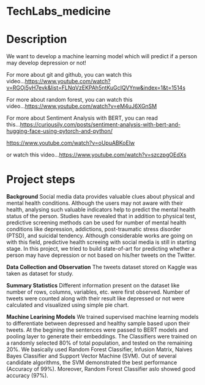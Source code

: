 # TechLabs_medicine


# Description

We want to develop a machine learning model which will predict if a person may develop depression or not!

For more about git and github, you can watch this video...https://www.youtube.com/watch?v=RGOj5yH7evk&list=FLNqVzEKPAh5ntKuGcIQVYnw&index=1&t=1514s

For more about random forest, you can watch this video...https://www.youtube.com/watch?v=eM4uJ6XGnSM

For more about Sentiment Analysis with BERT, you can read this...https://curiousily.com/posts/sentiment-analysis-with-bert-and-hugging-face-using-pytorch-and-python/

https://www.youtube.com/watch?v=oUpuABKoElw

or watch this video...https://www.youtube.com/watch?v=szczpgOEdXs

# Project steps
**Background**
Social media data provides valuable clues about physical and mental health conditions. Although the users may not aware with their health, analysing such valuable indicators help to predict the mental health status of the person. Studies have revealed that in addition to physical test, predictive screening methods can be used for number of mental health conditions like depression, addictions, post-traumatic stress disorder (PTSD), and suicidal tendency. Although considerable works are going on with this field, predictive health screeing with social media is still in starting stage. In this project, we tried to build state-of-art for predicting whether a person may have depression or not based on his/her tweets on the Twitter.

**Data Collection and Observation**
The tweets dataset stored on Kaggle was taken as dataset for study. 

**Summary Statistics**
Different information present on the dataset like number of rows, columns, variables, etc. were first observed. Number of tweets were counted along with their result like depressed or not were calculated and visualized using simple pie chart. 

**Machine Learining Models**
We trained supervised machine learning models to differentiate between depressed and healthy sample based upon their tweets. At the begining the sentences were passed to BERT models and pooling layer to generate their embeddings. 
The Classifiers were trained on a randomly selected 80% of total population, and tested on the remaining 20%. We basically used Random Forest Classifier, Infusion Matrix, Naives Bayes Classifier and Support Vector Machine (SVM).
Out of several candidate algorithms, the SVM demonstrated the best performance (Accuracy of 99%). Moreover, Random Forest Classifier aslo showed good accuracy (97%).
